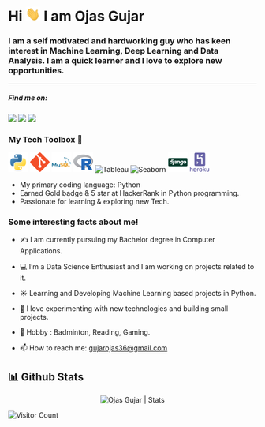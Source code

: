 # Hi <img src="https://raw.githubusercontent.com/ABSphreak/ABSphreak/master/gifs/Hi.gif" width="30px"> I am Ojas Gujar
### I am a self motivated and hardworking guy who has keen interest in Machine Learning, Deep Learning and Data Analysis. I am a quick learner and I love to explore new opportunities.  
---
   <H5>
 Find me on:  </H5>  


[<img height="30" src="https://img.shields.io/badge/linkedin-blue.svg?&style=for-the-badge&logo=linkedin&logoColor=white" />][LinkedIn] 
[<img height="30" src="https://wp.landing.jobs/wp-content/uploads/2021/03/skWiOqm.png" />][Hackerrank] 
[<img height="30" src="https://info.credly.com/hs-fs/hubfs/Credly_Logo_Orange_10-Inch.png?width=3000&name=Credly_Logo_Orange_10-Inch.png" />][Credly] 



### My Tech Toolbox 🧰
<p align="left">
<img src="https://github.com/devicons/devicon/blob/master/icons/python/python-original.svg" alt="python" width="40" height="40"/> 
<img src="https://github.com/devicons/devicon/blob/master/icons/git/git-original.svg" alt="git" width="40" height="40"/> 
<img src="https://github.com/devicons/devicon/blob/master/icons/mysql/mysql-original-wordmark.svg" alt="mysql" width="40" height="40"/>
<img src="https://github.com/devicons/devicon/blob/master/icons/r/r-original.svg" alt="R" width=40" height="40"/>
<img src="https://analyticstraininghub.com/wp-content/uploads/2020/10/icon-tableau-400x400.png" alt="Tableau" width="40" height="40"/>
<img src="https://user-images.githubusercontent.com/315810/92255284-156f1180-eea0-11ea-9d2d-be8262670e8c.png" alt="Seaborn" width="60" height="40"/>
<img src = "https://github.com/devicons/devicon/blob/master/icons/django/django-original.svg" alt='Django' width="40" height="40" ">                                             <img src = "https://github.com/devicons/devicon/blob/master/icons/heroku/heroku-plain-wordmark.svg" alt='Heroku' width="40" height="40"/>                                                                                                    


* My primary coding language: Python
* Earned Gold badge & 5 star at HackerRank in Python programming.
* Passionate for learning & exploring new Tech.

[linkedin]: https://www.linkedin.com/in/ojasg1/
[hackerrank]: https://www.hackerrank.com/ojasg1/
[credly]: https://www.credly.com/users/ojas-gujar/badges/                                                                                                                                                   
                                                                                         
                                                                                                                                                  
### Some interesting facts about me!
  
- ✍️ I am currently pursuing my Bachelor degree in Computer Applications.
  
- 💻 I’m a Data Science Enthusiast and I am working on projects related to it.

- ☀️ Learning and Developing Machine Learning based projects in Python.

- 👯 I love experimenting with new technologies and building small projects.

- 🔭 Hobby : Badminton, Reading, Gaming.

- 📫 How to reach me: gujarojas36@gmail.com
                                                                                                                                                  

 
## 📊 Github Stats

<p align="center"> <img src="https://github-readme-stats.vercel.app/api?username=ojasg1&show_icons=true&theme=vue-dark" alt="Ojas Gujar | Stats" />

 ![Visitor Count](https://profile-counter.glitch.me/{ojasg1}/count.svg)                                                                                                                                               
<!-- - 🌱 I’m currently learning Deep learning algorithms like RNN, CNN. -->


<!-- - 💞️ I’m looking to collaborate on a Machine learning project -->
<!-- - 📫 How to reach me ... -->

<!---
ojasg1/ojasg1 is a ✨ special ✨ repository because its `README.md` (this file) appears on your GitHub profile.
You can click the Preview link to take a look at your changes.
--->
